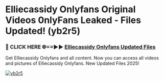 # Elliecassidy Onlyfans Original Videos 0nlyFans Leaked - Files Updated! (yb2r5)

<h3>🔴 CLICK HERE 🌐==►► <a href="https://tinyurl.com/ehrbuxhb" rel="nofollow">Elliecassidy Onlyfans Updated Files</a></h3>

Get Elliecassidy Onlyfans and all content. Now you can access all videos and pictures of Elliecassidy Onlyfans. New Updated Files 2025!

[![yb2r5](https://i.imgur.com/lVYEuWS.gif)](https://tinyurl.com/ehrbuxhb)
